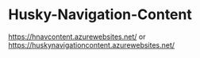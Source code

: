 # Husky-Navigation-Content

https://hnavcontent.azurewebsites.net/ or https://huskynavigationcontent.azurewebsites.net/
